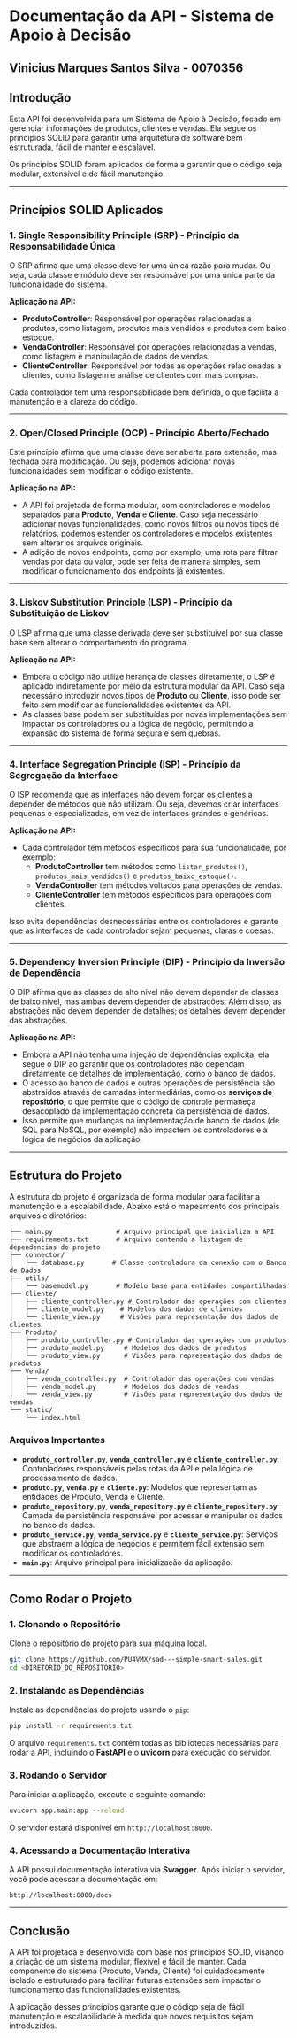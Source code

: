 # Documentação da API - Sistema de Apoio à Decisão

## Vinicius Marques Santos Silva - 0070356

## Introdução

Esta API foi desenvolvida para um Sistema de Apoio à Decisão, focado em gerenciar informações de produtos, clientes e vendas. Ela segue os princípios SOLID para garantir uma arquitetura de software bem estruturada, fácil de manter e escalável.

Os princípios SOLID foram aplicados de forma a garantir que o código seja modular, extensível e de fácil manutenção.

---

## Princípios SOLID Aplicados

### 1. **Single Responsibility Principle (SRP) - Princípio da Responsabilidade Única**

O SRP afirma que uma classe deve ter uma única razão para mudar. Ou seja, cada classe e módulo deve ser responsável por uma única parte da funcionalidade do sistema.

**Aplicação na API:**
- **ProdutoController**: Responsável por operações relacionadas a produtos, como listagem, produtos mais vendidos e produtos com baixo estoque.
- **VendaController**: Responsável por operações relacionadas a vendas, como listagem e manipulação de dados de vendas.
- **ClienteController**: Responsável por todas as operações relacionadas a clientes, como listagem e análise de clientes com mais compras.

Cada controlador tem uma responsabilidade bem definida, o que facilita a manutenção e a clareza do código.

---

### 2. **Open/Closed Principle (OCP) - Princípio Aberto/Fechado**

Este princípio afirma que uma classe deve ser aberta para extensão, mas fechada para modificação. Ou seja, podemos adicionar novas funcionalidades sem modificar o código existente.

**Aplicação na API:**
- A API foi projetada de forma modular, com controladores e modelos separados para **Produto**, **Venda** e **Cliente**. Caso seja necessário adicionar novas funcionalidades, como novos filtros ou novos tipos de relatórios, podemos estender os controladores e modelos existentes sem alterar os arquivos originais.
- A adição de novos endpoints, como por exemplo, uma rota para filtrar vendas por data ou valor, pode ser feita de maneira simples, sem modificar o funcionamento dos endpoints já existentes.

---

### 3. **Liskov Substitution Principle (LSP) - Princípio da Substituição de Liskov**

O LSP afirma que uma classe derivada deve ser substituível por sua classe base sem alterar o comportamento do programa.

**Aplicação na API:**
- Embora o código não utilize herança de classes diretamente, o LSP é aplicado indiretamente por meio da estrutura modular da API. Caso seja necessário introduzir novos tipos de **Produto** ou **Cliente**, isso pode ser feito sem modificar as funcionalidades existentes da API.
- As classes base podem ser substituídas por novas implementações sem impactar os controladores ou a lógica de negócio, permitindo a expansão do sistema de forma segura e sem quebras.

---

### 4. **Interface Segregation Principle (ISP) - Princípio da Segregação da Interface**

O ISP recomenda que as interfaces não devem forçar os clientes a depender de métodos que não utilizam. Ou seja, devemos criar interfaces pequenas e especializadas, em vez de interfaces grandes e genéricas.

**Aplicação na API:**
- Cada controlador tem métodos específicos para sua funcionalidade, por exemplo:
  - **ProdutoController** tem métodos como `listar_produtos()`, `produtos_mais_vendidos()` e `produtos_baixo_estoque()`.
  - **VendaController** tem métodos voltados para operações de vendas.
  - **ClienteController** tem métodos específicos para operações com clientes.
  
Isso evita dependências desnecessárias entre os controladores e garante que as interfaces de cada controlador sejam pequenas, claras e coesas.

---

### 5. **Dependency Inversion Principle (DIP) - Princípio da Inversão de Dependência**

O DIP afirma que as classes de alto nível não devem depender de classes de baixo nível, mas ambas devem depender de abstrações. Além disso, as abstrações não devem depender de detalhes; os detalhes devem depender das abstrações.

**Aplicação na API:**
- Embora a API não tenha uma injeção de dependências explícita, ela segue o DIP ao garantir que os controladores não dependam diretamente de detalhes de implementação, como o banco de dados.
- O acesso ao banco de dados e outras operações de persistência são abstraídos através de camadas intermediárias, como os **serviços de repositório**, o que permite que o código de controle permaneça desacoplado da implementação concreta da persistência de dados.
- Isso permite que mudanças na implementação de banco de dados (de SQL para NoSQL, por exemplo) não impactem os controladores e a lógica de negócios da aplicação.

---

## Estrutura do Projeto

A estrutura do projeto é organizada de forma modular para facilitar a manutenção e a escalabilidade. Abaixo está o mapeamento dos principais arquivos e diretórios:

```
├── main.py                # Arquivo principal que inicializa a API
├── requirements.txt       # Arquivo contendo a listagem de dependencias do projeto 
├── connector/
│   └── database.py       # Classe controladora da conexão com o Banco de Dados
├── utils/
│   └── basemodel.py       # Modelo base para entidades compartilhadas
├── Cliente/
│   ├── cliente_controller.py # Controlador das operações com clientes
│   ├── cliente_model.py    # Modelos dos dados de clientes
│   └── cliente_view.py     # Visões para representação dos dados de clientes
├── Produto/
│   ├── produto_controller.py # Controlador das operações com produtos
│   ├── produto_model.py     # Modelos dos dados de produtos
│   └── produto_view.py      # Visões para representação dos dados de produtos
├── Venda/
│   ├── venda_controller.py  # Controlador das operações com vendas
│   ├── venda_model.py       # Modelos dos dados de vendas
│   └── venda_view.py        # Visões para representação dos dados de vendas
└── static/
    └── index.html  
```

### Arquivos Importantes

- **`produto_controller.py`**, **`venda_controller.py`** e **`cliente_controller.py`**: Controladores responsáveis pelas rotas da API e pela lógica de processamento de dados.
- **`produto.py`**, **`venda.py`** e **`cliente.py`**: Modelos que representam as entidades de Produto, Venda e Cliente.
- **`produto_repository.py`**, **`venda_repository.py`** e **`cliente_repository.py`**: Camada de persistência responsável por acessar e manipular os dados no banco de dados.
- **`produto_service.py`**, **`venda_service.py`** e **`cliente_service.py`**: Serviços que abstraem a lógica de negócios e permitem fácil extensão sem modificar os controladores.
- **`main.py`**: Arquivo principal para inicialização da aplicação.

---

## Como Rodar o Projeto

### 1. Clonando o Repositório

Clone o repositório do projeto para sua máquina local.

```bash
git clone https://github.com/PU4VMX/sad---simple-smart-sales.git
cd <DIRETORIO_DO_REPOSITORIO>
```

### 2. Instalando as Dependências

Instale as dependências do projeto usando o `pip`:

```bash
pip install -r requirements.txt
```

O arquivo `requirements.txt` contém todas as bibliotecas necessárias para rodar a API, incluindo o **FastAPI** e o **uvicorn** para execução do servidor.

### 3. Rodando o Servidor

Para iniciar a aplicação, execute o seguinte comando:

```bash
uvicorn app.main:app --reload
```

O servidor estará disponível em `http://localhost:8000`.

### 4. Acessando a Documentação Interativa

A API possui documentação interativa via **Swagger**. Após iniciar o servidor, você pode acessar a documentação em:

```
http://localhost:8000/docs
```

---

## Conclusão

A API foi projetada e desenvolvida com base nos princípios SOLID, visando a criação de um sistema modular, flexível e fácil de manter. Cada componente do sistema (Produto, Venda, Cliente) foi cuidadosamente isolado e estruturado para facilitar futuras extensões sem impactar o funcionamento das funcionalidades existentes.

A aplicação desses princípios garante que o código seja de fácil manutenção e escalabilidade à medida que novos requisitos sejam introduzidos.

